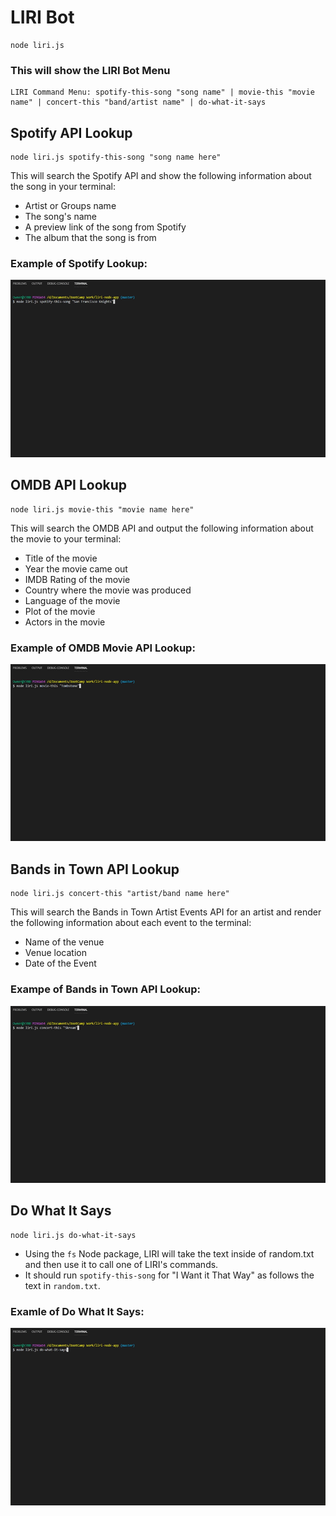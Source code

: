 # LIRI Bot

```
node liri.js
```

### This will show the LIRI Bot Menu

```
LIRI Command Menu: spotify-this-song "song name" | movie-this "movie name" | concert-this "band/artist name" | do-what-it-says
```

## Spotify API Lookup

```
node liri.js spotify-this-song "song name here"
```

This will search the Spotify API and show the following information about the song in your terminal:

- Artist or Groups name
- The song's name
- A preview link of the song from Spotify
- The album that the song is from

### Example of Spotify Lookup:

<img src="images/song.gif" alt="spotify-this-song">

## OMDB API Lookup

```
node liri.js movie-this "movie name here"
```

This will search the OMDB API and output the following information about the movie to your terminal:

- Title of the movie
- Year the movie came out
- IMDB Rating of the movie
- Country where the movie was produced
- Language of the movie
- Plot of the movie
- Actors in the movie

### Example of OMDB Movie API Lookup:

<img src="images/movie.gif" alt="movie-this">

## Bands in Town API Lookup

```
node liri.js concert-this "artist/band name here"
```

This will search the Bands in Town Artist Events API for an artist and render the following information about each event to the terminal:

- Name of the venue
- Venue location
- Date of the Event

### Exampe of Bands in Town API Lookup:

<img src="images/concert.gif" alt="concert-this">

## Do What It Says

```
node liri.js do-what-it-says
```

- Using the `fs` Node package, LIRI will take the text inside of random.txt and then use it to call one of LIRI's commands.
- It should run `spotify-this-song` for "I Want it That Way" as follows the text in `random.txt`.

### Examle of Do What It Says:

<img src="images/do.gif" alt="do-what-it-says">
